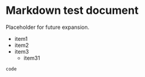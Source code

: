 Markdown test document
======================

Placeholder for future expansion.

- item1
- item2
- item3
    - item31

```
code
```